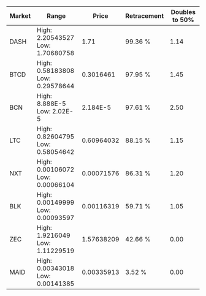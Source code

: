 | Market | Range | Price| Retracement | Doubles to 50% |
| --- | --- | --- | --- | --- |
| DASH | High: 2.20543527<br />Low: 1.70680758 | 1.71 | 99.36 % | 1.14 |
| BTCD | High: 0.58183808<br />Low: 0.29578644 | 0.3016461 | 97.95 % | 1.45 |
| BCN | High: 8.888E-5<br />Low: 2.02E-5 | 2.184E-5 | 97.61 % | 2.50 |
| LTC | High: 0.82604795<br />Low: 0.58054642 | 0.60964032 | 88.15 % | 1.15 |
| NXT | High: 0.00106072<br />Low: 0.00066104 | 0.00071576 | 86.31 % | 1.20 |
| BLK | High: 0.00149999<br />Low: 0.00093597 | 0.00116319 | 59.71 % | 1.05 |
| ZEC | High: 1.9216049<br />Low: 1.11229519 | 1.57638209 | 42.66 % | 0.00 |
| MAID | High: 0.00343018<br />Low: 0.00141385 | 0.00335913 | 3.52 % | 0.00 |
